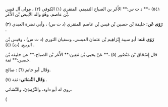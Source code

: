٥٤١) -** د ت س:** الأَغَر بن الصباح التميمي المنقري (١) الكوفي (٢) ، مولى آل قيس بْن عاصم. وهُوَ والد الأبيض بْن الأَغَر.

**رَوَى عَن:** خليفة بْن حصين بْن قيس بْن عاصم المنقري (د ت س) ، وأبي نضرة العبدي (٣) .

**رَوَى عَنه:** أبو سيبة إِبْرَاهِيم بْن عثمان العبسي، وسفيان الثوري (د ت س) ، وقيس بْن الربيع. (ت) (٤) .

قال إِسْحَاق بْن مَنْصُور (٥) ،** عَنْ يحيى بْن مَعِين:** الأَغَر بْن الصباح،** عن خليفة بْن حصين:** ثقة.

وَقَال أبو حاتم (٦) : صالح.

**وَقَال النَّسَائي:** ثقة (٧) .

روى له أبو داود، والتِّرْمِذِيّ، والنَّسَائي.

(